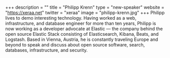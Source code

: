 +++
description = ""
title = "Philipp Krenn"
type = "new-speaker"
website = "https://xeraa.net"
twitter = "xeraa"
image = "philipp-krenn.jpg"
+++
Philipp lives to demo interesting technology. Having worked as a web, infrastructure, and database engineer for more than ten years, Philipp is now working as a developer advocate at Elastic — the company behind the open source Elastic Stack consisting of Elasticsearch, Kibana, Beats, and Logstash. Based in Vienna, Austria, he is constantly traveling Europe and beyond to speak and discuss about open source software, search, databases, infrastructure, and security.